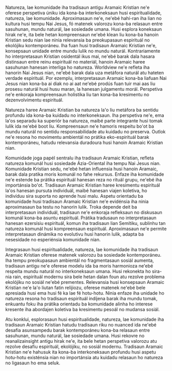 Natureza, lae komunidade iha tradisaun antigu Aramaic Kristian ne'e oferese perspetiva úniku ida kona-ba interkoneksaun husi espiritualidade, natureza, lae komunidade. Aproximasaun ne'e, ne'ebé hahí-ran iha lian no kultura husi tempu Nai Jesus, fó matenek valorozu kona-ba relasaun entre sasuhunan, mundu naturál, lae sosiedade umana. Husi esplora koneksaun hirak ne'e, ita bele hetan kompreensaun ne'ebé klean liu kona-ba hanoin Kristian sedu nian lae ninia relevansia ba preokupasaun espirituál no ekolójiku kontemporáneu. Iha fuan husi tradisaun Aramaic Kristian ne'e, konsepsaun unidade entre mundu lulik no mundu naturál. Kontrariamente ho interpretasaun Kristian osidentál ikus mai, ne'ebé barak dala hasara distinsaun entre reinu espirituál no materiál, hanoin Aramaic haree sasuhunan hanesan interliga ho natureza. Worldview ne'e refleta iha hanorin Nai Jesus nian, ne'ebé barak dala uza metáfora naturál atu hateten verdade espirituál. Por ezemplu, interpretasaun Aramaic kona-ba liafuan Nai Jesus nian kona-ba ai diak no ai aat ne'ebé prodús fuan tuir mai aas liu prosesu naturál husi husu maran, la hanesan julgamentu morál. Perspetiva ne'e enkoraja kompreensaun holistika liu tan kona-ba kresimentu no dezenvolvimentu espirituál.

Natureza haree Aramaic Kristian ba natureza la'o liu metáfora ba sentidu profundu ida kona-ba kuidadu no interkoneksaun. Iha perspetiva ne'e, ema la'os separadu ka superiór ba natureza, maibé parte integrante husi tomak lulik ida ne'ebé boot liu. Kompreensaun ne'e hamoris respeitu bo'ot ba mundu naturál no sentidu responsabilidade atu kuidadu no preserva. Outlok ne'e resona ho movimentu ambientál no prátika eko-espirituál barak kontemporáneu, hatudu relevansia duradoura husi hanoin Aramaic Kristian nian.

Komunidade joga papél sentralu iha tradisaun Aramaic Kristian, refleta natureza komunál husi sosiedade Ázia-Oriental iha tempu Nai Jesus nian. Komunidade Kristian sedu, ne'ebé hetan influensia husi hanoin Aramaic, barak dala pratika moris komunál no fahe rekursus. Enfaze iha komunidade ne'e estende ba prátika espirituál hanesan reza no rituál grupu, ne'ebé iha importánsia bo'ot. Tradisaun Aramaic Kristian haree kresimentu espirituál la'os hanesan pursuta individuál, maibé hanesan viajen koletiva, ho indivíduu sira suporta no aprende husi malu. Aspetu orientadu ba komunidade husi tradisaun Aramaic Kristian ne'e evidénsia iha ninia aproximasaun ba testu no hanorin lulik. Troka depende deit ba interpretasaun individuál, tradisaun ne'e enkoraja refleksaun no diskusaun komunál kona-ba asuntu espirituál. Prátika tradusaun no interpretasaun hanesan ezersísiu espirituál, komun iha tradisaun lian Semítiku, sublinhu tan natureza komunál husi kompreensaun espirituál. Aproximasaun ne'e permite interpretasaun dinámika no evolutivu husi hanorin lulik, adapta ba nesesidade no esperiénsia komunidade nian.

Integrasaun husi espiritualidade, natureza, lae komunidade iha tradisaun Aramaic Kristian oferese matenek valorozu ba sosiedade kontemporáneu. Iha tempu preokupasaun ambientál no fragmentasaun sosiál aumenta, tradisaun antigu ne'e oferese modelu ida ba moris harmonioza ne'ebé respeita mundu naturál no interkoneksaun umana. Husi rekonekta ho sira-nia rain, espirituál modernu sira bele hetan dalan foun atu rezolve problema ekolójiku no sosiál ne'ebé prementes. Relevansia husi konsepsaun Aramaic Kristian ne'e la'o liutan fatin relijiozu, oferese matenek ne'ebé bele apresiada husi ema husi fé ka lae fé hotu-hotu. Ninia enfaze iha unidade ho natureza resona ho tradisaun espirituál indíjena barak iha mundu tomak, enkuantu foku iha prátika orientadu ba komunidade alinha ho interese kresente iha abordajen koletiva ba kresimentu pesoál no mudansa sosiál.

Atu konklui, esplorasaun husi espiritualidade, natureza, lae komunidade iha tradisaun Aramaic Kristian hatudu tradisaun riku no nuanced ida ne'ebé desafia asunsampedu barak kontemporáneu kona-ba relasaun entre sasuhunan, mundu naturál, lae sosiedade umana. Husi rekovre no reanalizainsight antigu hirak ne'e, ita bele hetan perspetiva valorozu atu rezolve desafiu espirituál, ekolójiku, no sosiál modernu. Tradisaun Aramaic Kristian ne'e hahusuk ita kona-ba interkoneksaun profundu husi aspetu hotu-hotu existénsia nian no importánsia atu kuidadu relasaun ho natureza no ligasaun ho ema seluk.